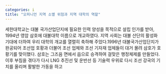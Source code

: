 ```yaml
---
categories: i
title: "오피니언 지역 소멸 위험과 지역 대학의 역할"
---
```

세한대학교는 대불 국가산업단지에 필요한 인력 양성을 목적으로 설립 인가를 받아, 1994년 영암 삼호에 대불대학 이름으로 개교하였다. 지역 사회는 대불 산단의 활성화 기대에 더하여 우리 대학의 개교를 열렬히 축하해 주었다.1996년 대불국가산업단지가 완공되어 조선업 호황과 더불어 조선 업체와 조선 기자재 업체들이 대거 몰려 삼호가 호황기를 맞이했다. 삼호는 그즈음 면에서 읍으로 승격하여 걸맞은 행정체제를 만들었다. 이후 부침을 겪다가 다시 LNG 추진선 및 운반선 등 기술력 우위로 다시 조선 강국의 기치를 올리며 활발한 가동을 하고